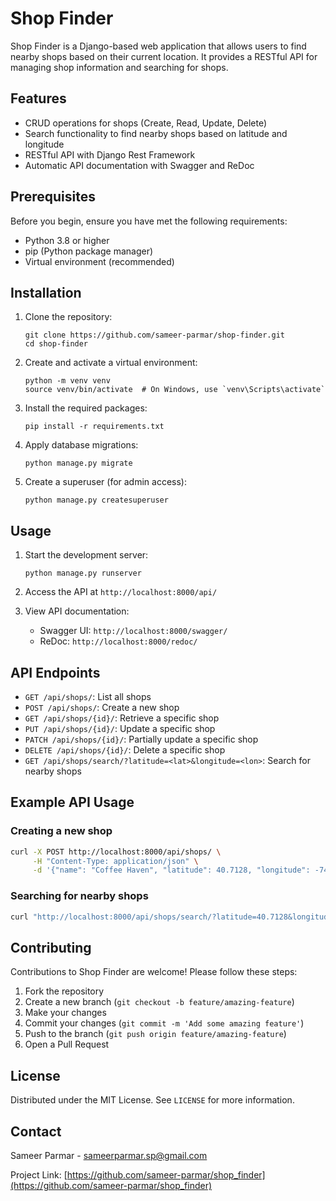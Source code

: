 # Shop Finder

Shop Finder is a Django-based web application that allows users to find nearby shops based on their current location. It provides a RESTful API for managing shop information and searching for shops.

## Features

- CRUD operations for shops (Create, Read, Update, Delete)
- Search functionality to find nearby shops based on latitude and longitude
- RESTful API with Django Rest Framework
- Automatic API documentation with Swagger and ReDoc

## Prerequisites

Before you begin, ensure you have met the following requirements:

- Python 3.8 or higher
- pip (Python package manager)
- Virtual environment (recommended)

## Installation

1. Clone the repository:
   ```
   git clone https://github.com/sameer-parmar/shop-finder.git
   cd shop-finder
   ```

2. Create and activate a virtual environment:
   ```
   python -m venv venv
   source venv/bin/activate  # On Windows, use `venv\Scripts\activate`
   ```

3. Install the required packages:
   ```
   pip install -r requirements.txt
   ```

4. Apply database migrations:
   ```
   python manage.py migrate
   ```

5. Create a superuser (for admin access):
   ```
   python manage.py createsuperuser
   ```

## Usage

1. Start the development server:
   ```
   python manage.py runserver
   ```

2. Access the API at `http://localhost:8000/api/`

3. View API documentation:
   - Swagger UI: `http://localhost:8000/swagger/`
   - ReDoc: `http://localhost:8000/redoc/`

## API Endpoints

- `GET /api/shops/`: List all shops
- `POST /api/shops/`: Create a new shop
- `GET /api/shops/{id}/`: Retrieve a specific shop
- `PUT /api/shops/{id}/`: Update a specific shop
- `PATCH /api/shops/{id}/`: Partially update a specific shop
- `DELETE /api/shops/{id}/`: Delete a specific shop
- `GET /api/shops/search/?latitude=<lat>&longitude=<lon>`: Search for nearby shops

## Example API Usage

### Creating a new shop

```bash
curl -X POST http://localhost:8000/api/shops/ \
     -H "Content-Type: application/json" \
     -d '{"name": "Coffee Haven", "latitude": 40.7128, "longitude": -74.0060}'
```

### Searching for nearby shops

```bash
curl "http://localhost:8000/api/shops/search/?latitude=40.7128&longitude=-74.0060"
```

## Contributing

Contributions to Shop Finder are welcome! Please follow these steps:

1. Fork the repository
2. Create a new branch (`git checkout -b feature/amazing-feature`)
3. Make your changes
4. Commit your changes (`git commit -m 'Add some amazing feature'`)
5. Push to the branch (`git push origin feature/amazing-feature`)
6. Open a Pull Request

## License

Distributed under the MIT License. See `LICENSE` for more information.

## Contact

Sameer Parmar - sameerparmar.sp@gmail.com

Project Link: [https://github.com/sameer-parmar/shop_finder](https://github.com/sameer-parmar/shop_finder)
